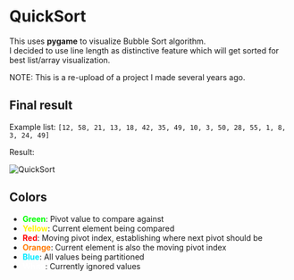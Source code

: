 # QuickSort

This uses **pygame** to visualize Bubble Sort algorithm.<br>
I decided to use line length as distinctive feature which will get sorted for best list/array visualization.

NOTE: This is a re-upload of a project I made several years ago.

## Final result

Example list: `[12, 58, 21, 13, 18, 42, 35, 49, 10, 3, 50, 28, 55, 1, 8, 3, 24, 49]`

Result:

![QuickSort](https://user-images.githubusercontent.com/20902250/174350735-307292f9-bc83-469a-8340-08c43a86d347.gif)

## Colors

* <span style="color:#00ff00">**Green**</span>: Pivot value to compare against
* <span style="color:#fff200">**Yellow**</span>: Current element being compared
* <span style="color:#ff0000">**Red**</span>: Moving pivot index, establishing where next pivot should be
* <span style="color:#ff7900">**Orange**</span>: Current element is also the moving pivot index
* <span style="color:#00e9ff">**Blue**</span>: All values being partitioned
* <span style="color:#ffffff">**White**</span>: Currently ignored values

